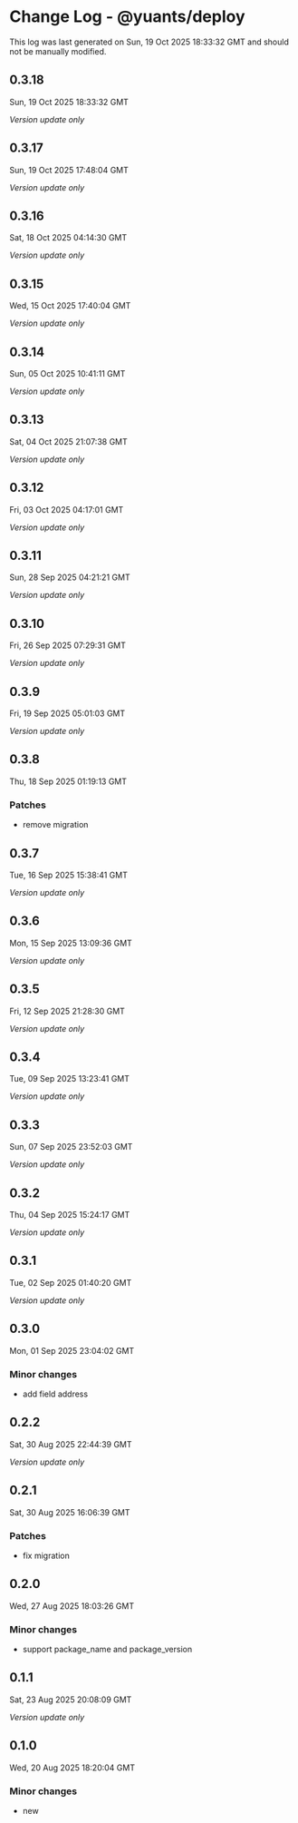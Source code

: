 # Change Log - @yuants/deploy

This log was last generated on Sun, 19 Oct 2025 18:33:32 GMT and should not be manually modified.

## 0.3.18
Sun, 19 Oct 2025 18:33:32 GMT

_Version update only_

## 0.3.17
Sun, 19 Oct 2025 17:48:04 GMT

_Version update only_

## 0.3.16
Sat, 18 Oct 2025 04:14:30 GMT

_Version update only_

## 0.3.15
Wed, 15 Oct 2025 17:40:04 GMT

_Version update only_

## 0.3.14
Sun, 05 Oct 2025 10:41:11 GMT

_Version update only_

## 0.3.13
Sat, 04 Oct 2025 21:07:38 GMT

_Version update only_

## 0.3.12
Fri, 03 Oct 2025 04:17:01 GMT

_Version update only_

## 0.3.11
Sun, 28 Sep 2025 04:21:21 GMT

_Version update only_

## 0.3.10
Fri, 26 Sep 2025 07:29:31 GMT

_Version update only_

## 0.3.9
Fri, 19 Sep 2025 05:01:03 GMT

_Version update only_

## 0.3.8
Thu, 18 Sep 2025 01:19:13 GMT

### Patches

- remove migration

## 0.3.7
Tue, 16 Sep 2025 15:38:41 GMT

_Version update only_

## 0.3.6
Mon, 15 Sep 2025 13:09:36 GMT

_Version update only_

## 0.3.5
Fri, 12 Sep 2025 21:28:30 GMT

_Version update only_

## 0.3.4
Tue, 09 Sep 2025 13:23:41 GMT

_Version update only_

## 0.3.3
Sun, 07 Sep 2025 23:52:03 GMT

_Version update only_

## 0.3.2
Thu, 04 Sep 2025 15:24:17 GMT

_Version update only_

## 0.3.1
Tue, 02 Sep 2025 01:40:20 GMT

_Version update only_

## 0.3.0
Mon, 01 Sep 2025 23:04:02 GMT

### Minor changes

- add field address

## 0.2.2
Sat, 30 Aug 2025 22:44:39 GMT

_Version update only_

## 0.2.1
Sat, 30 Aug 2025 16:06:39 GMT

### Patches

- fix migration

## 0.2.0
Wed, 27 Aug 2025 18:03:26 GMT

### Minor changes

- support package_name and package_version

## 0.1.1
Sat, 23 Aug 2025 20:08:09 GMT

_Version update only_

## 0.1.0
Wed, 20 Aug 2025 18:20:04 GMT

### Minor changes

- new

